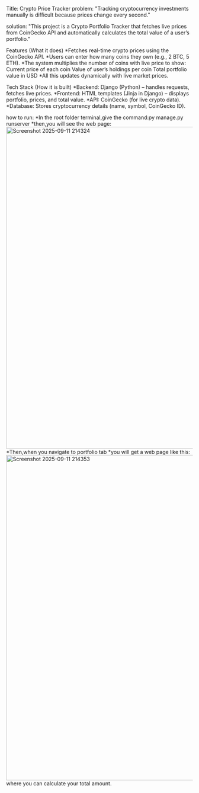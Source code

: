 Title: Crypto Price Tracker
problem:
"Tracking cryptocurrency investments manually is difficult because prices change every second."

solution:
"This project is a Crypto Portfolio Tracker that fetches live prices from CoinGecko API and automatically calculates the total value of a user’s portfolio."

Features (What it does)
*Fetches real-time crypto prices using the CoinGecko API.
*Users can enter how many coins they own (e.g., 2 BTC, 5 ETH).
*The system multiplies the number of coins with live price to show:
  Current price of each coin
  Value of user’s holdings per coin
  Total portfolio value in USD
*All this updates dynamically with live market prices.

Tech Stack (How it is built)
*Backend: Django (Python) – handles requests, fetches live prices.
*Frontend: HTML templates (Jinja in Django) – displays portfolio, prices, and total value.
*API: CoinGecko (for live crypto data).
*Database: Stores cryptocurrency details (name, symbol, CoinGecko ID).

how to run:
*In the root folder terminal,give the command:py manage.py runserver
*then,you will see the web page:
<img width="1776" height="869" alt="Screenshot 2025-09-11 214324" src="https://github.com/user-attachments/assets/5ae72bef-9736-4964-9e67-4fd57ea4f44b" />
*Then,when you navigate to portfolio tab
*you will get a web page like this:
<img width="1852" height="878" alt="Screenshot 2025-09-11 214353" src="https://github.com/user-attachments/assets/80fa0f19-f0d9-4e35-840f-9e3a3ab55c10" />
where you can calculate your total amount.

